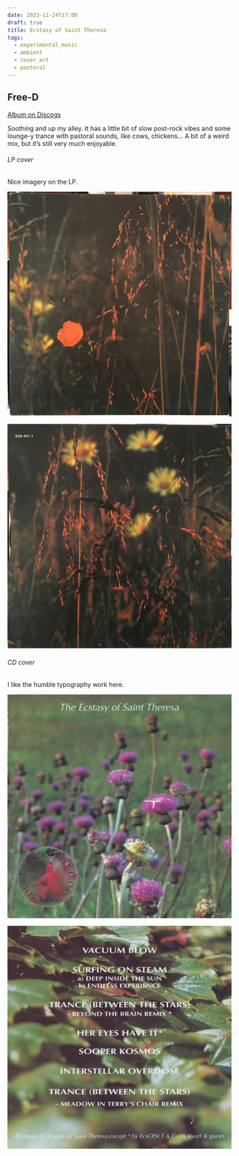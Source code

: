 ```yaml
---
date: 2023-11-24T17:00
draft: true
title: Ecstasy of Saint Theresa
tags:
  - experimental_music
  - ambient
  - cover_art
  - pastoral
---
```

## Free-D

[Album on Discogs](https://www.discogs.com/master/21387-The-Ecstasy-Of-Saint-Theresa-Free-D-Original-Soundtrack)

Soothing and up my alley. It has a little bit of slow post-rock vibes and some lounge-y trance with pastoral sounds, like cows, chickens… A bit of a weird mix, but it’s still very much enjoyable.

###### LP cover

Nice imagery on the LP.

![Close-up photo of vegetation/bushes. There is a red flower in the center area](../attachment/vsc-paste/ecstasy_of_saint_theresa-231124170521.png)

![Same type of photo as the previous one, just a different details of the vegetaion, now with some blurred yellow flowers in the background](../attachment/vsc-paste/ecstasy_of_saint_theresa-231124170654.png)

###### CD cover

I like the humble typography work here.

![Same type of phot as the LP, close-up photos of vegetaiton. Now some purple cardoons are in highlight and focus. Band's name on the top area. Album's name on the bottom left and arranged in a circular design, like a stamp with another type of flower, red, as the background of said circle](../attachment/vsc-paste/ecstasy_of_saint_theresa-231124170908.png)

![Close-up photo of leaver and on top it has the track list of the album overlayed](../attachment/vsc-paste/ecstasy_of_saint_theresa-231124170951.png)